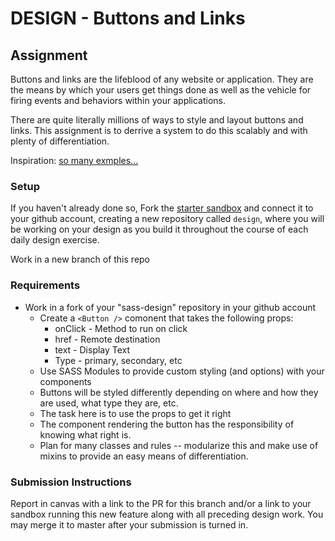 # DESIGN - Buttons and Links

## Assignment
Buttons and links are the lifeblood of any website or application. They are the means by which your users get things done as well as the vehicle for firing events and behaviors within your applications.

There are quite literally millions of ways to style and layout buttons and links. This assignment is to derrive a system to do this scalably and with plenty of differentiation.

Inspiration: [so many exmples...](https://freshdesignweb.com/css3-buttons/)

### Setup
If you haven't already done so, Fork the [starter sandbox](https://codesandbox.io/s/nrozq68z80) and connect it to your github account, creating a new repository called `design`, where you will be working on your design as you build it throughout the course of each daily design exercise.

Work in a new branch of this repo

### Requirements
* Work in a fork of your "sass-design" repository in your github account
  * Create a `<Button />` comonent that takes the following props:
    * onClick - Method to run on click
    * href - Remote destination
    * text - Display Text
    * Type - primary, secondary, etc
  * Use SASS Modules to provide custom styling (and options) with your components
  * Buttons will be styled differently depending on where and how they are used, what type they are, etc.
  * The task here is to use the props to get it right
  * The component rendering the button has the responsibility of knowing what right is.
  * Plan for many classes and rules -- modularize this and make use of mixins to provide an easy means of differentiation.


### Submission Instructions
Report in canvas with a link to the PR for this branch and/or a link to your sandbox running this new feature along with all preceding design work.  You may merge it to master after your submission is turned in.
